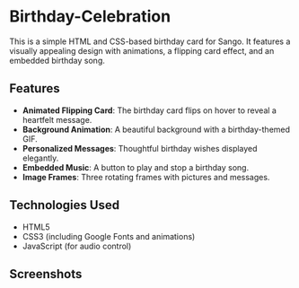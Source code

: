 # Birthday-Celebration

This is a simple HTML and CSS-based birthday card for Sango. It features a visually appealing design with animations, a flipping card effect, and an embedded birthday song.

## Features

- **Animated Flipping Card**: The birthday card flips on hover to reveal a heartfelt message.
- **Background Animation**: A beautiful background with a birthday-themed GIF.
- **Personalized Messages**: Thoughtful birthday wishes displayed elegantly.
- **Embedded Music**: A button to play and stop a birthday song.
- **Image Frames**: Three rotating frames with pictures and messages.

## Technologies Used

- HTML5
- CSS3 (including Google Fonts and animations)
- JavaScript (for audio control)

## Screenshots


